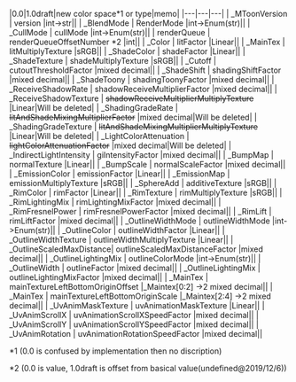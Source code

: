 
|0.0|1.0draft|new color space*1 or type|memo|
|---|---|---|
|    _MToonVersion            |    version                                       |int->str||
|    _BlendMode               |    RenderMode                                    |int->Enum(str)||
|    _CullMode                |    cullMode                                      |int->Enum(str)||
|    renderQueue              |    renderQueueOffsetNumber *2                    |int||
|    _Color                   |    litFactor                                     |Linear||
|    _MainTex                 |    litMultiplyTexture                            |sRGB||
|    _ShadeColor              |    shadeFactor                                   |Linear||
|    _ShadeTexture            |    shadeMultiplyTexture                          |sRGB||
|    _Cutoff                  |    cutoutThresholdFactor                         |mixed decimal||
|    _ShadeShift              |    shadingShiftFactor                            |mixed decimal||
|    _ShadeToony              |    shadingToonyFactor                            |mixed decimal||
|    _ReceiveShadowRate       |    shadowReceiveMultiplierFactor                 |mixed decimal||
|    _ReceiveShadowTexture    |    ~~shadowReceiveMultiplierMultiplyTexture~~        |Linear|Will be deleted|
|    _ShadingGradeRate        |    ~~litAndShadeMixingMultiplierFactor~~             |mixed decimal|Will be deleted|
|    _ShadingGradeTexture     |    ~~litAndShadeMixingMultiplierMultiplyTexture~~    |Linear|Will be deleted|
|    _LightColorAttenuation   |    ~~lightColorAttenuationFactor~~                   |mixed decimal|Will be deleted|
|    _IndirectLightIntensity  |    giIntensityFactor                             |mixed decimal||
|    _BumpMap                 |    normalTexture                                 |Linear||
|    _BumpScale               |    normalScaleFactor                             |mixed decimal||
|    _EmissionColor           |    emissionFactor                                |Linear||
|    _EmissionMap             |    emissionMultiplyTexture                       |sRGB||
|    _SphereAdd               |    additiveTexture                               |sRGB||
|    _RimColor                |    rimFactor                                     |Linear||
|    _RimTexture              |    rimMultiplyTexture                            |sRGB||
|    _RimLightingMix          |    rimLightingMixFactor                          |mixed decimal||
|    _RimFresnelPower         |    rimFresnelPowerFactor                         |mixed decimal||
|    _RimLift                 |    rimLiftFactor                                 |mixed decimal||
|    _OutlineWidthMode        |    outlineWidthMode                              |int->Enum(str)||
|    _OutlineColor            |    outlineWidthFactor                            |Linear||
|    _OutlineWidthTexture     |    outlineWidthMultiplyTexture                   |Linear||
|    _OutlineScaledMaxDistance|    outlineScaledMaxDistanceFactor                |mixed decimal||
|    _OutlineLightingMix      |    outlineColorMode                              |int->Enum(str)||
|    _OutlineWidth            |    outlineFactor                                 |mixed decimal||
|    _OutlineLightingMix      |    outlineLightingMixFactor                      |mixed decimal||
|    _MainTex                 |    mainTextureLeftBottomOriginOffset             |_Maintex[0:2] ->2 mixed decimal||
|    _MainTex                 |    mainTextureLeftBottomOriginScale              |_Maintex[2:4] ->2 mixed decimal||
|    _UvAnimMaskTexture       |    uvAnimationMaskTexture                        |Linear||
|    _UvAnimScrollX           |    uvAnimationScrollXSpeedFactor                 |mixed decimal||
|    _UvAnimScrollY           |    uvAnimationScrollYSpeedFactor                 |mixed decimal||
|    _UvAnimRotation          |    uvAnimationRotationSpeedFactor                |mixed decimal||

 *1 (0.0 is confused by implementation then no discription)

 *2 (0.0 is value, 1.0draft is offset from basical value(undefined@2019/12/6))
